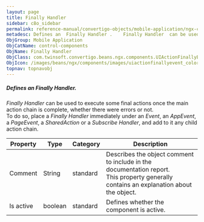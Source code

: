 ```yaml
---
layout: page
title: Finally Handler
sidebar: c8o_sidebar
permalink: reference-manual/convertigo-objects/mobile-application/ngx-components/control-components/finally-handler/
metadesc: Defines an  Finally Handler .    Finally Handler  can be used to execute some final actions once the main action chain is complete, whether there were
ObjGroup: Mobile Application
ObjCatName: control-components
ObjName: Finally Handler
ObjClass: com.twinsoft.convertigo.beans.ngx.components.UIActionFinallyEvent
ObjIcon: /images/beans/ngx/components/images/uiactionfinallyevent_color_32x32.png
topnav: topnavobj
---
```

##### Defines an <i>Finally Handler</i>. 

<i>Finally Handler</i> can be used to execute some final actions once the main action chain is complete, whether there were errors or not.<br/>To do so, place a <i>Finally Handler</i> immediately under an <i>Event</i>, an <i>AppEvent</i>, a <i>PageEvent</i>, a <i>SharedAction</i> or a <i>Subscribe Handler</i>, and add to it any child action chain.

Property | Type | Category | Description
--- | --- | --- | ---
Comment | String | standard | Describes the object comment to include in the documentation report.<br/>This property generally contains an explanation about the object.
Is active | boolean | standard | Defines whether the component is active.<br/>
